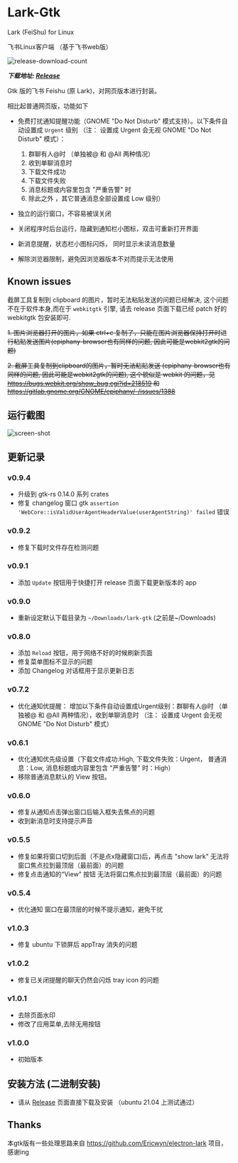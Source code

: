 # Lark-Gtk

Lark (FeiShu) for Linux

飞书Linux客户端 （基于飞书web版）

 ![release-download-count](https://img.shields.io/github/downloads/ttys3/lark-for-linux/total.svg)

 ***下载地址: [Release](https://github.com/ttys3/lark-for-linux/releases)***

Gtk 版的飞书 Feishu (原 Lark)，对网页版本进行封装。

相比起普通网页版，功能如下

- 免费打扰通知提醒功能（GNOME "Do Not Disturb" 模式支持）。以下条件自动设置成 `Urgent` 级别 （注： 设置成 Urgent 会无视 GNOME "Do Not Disturb" 模式）：

  1. 群聊有人@时 （单独被@ 和 @All 两种情况）
  2. 收到单聊消息时
  3. 下载文件成功
  4. 下载文件失败 
  5. 消息标题或内容里包含 "严重告警" 时
  6. 除此之外 ，其它普通消息全部设置成 Low 级别）


- 独立的运行窗口，不容易被误关闭
- 关闭程序时后台运行，隐藏到通知栏小图标，双击可重新打开界面
- 新消息提醒，状态栏小图标闪烁， 同时显示未读消息数量
- 解除浏览器限制，避免因浏览器版本不对而提示无法使用

## Known issues

截屏工具复制到 clipboard 的图片，暂时无法粘贴发送的问题已经解决, 这个问题不在于软件本身,而在于 `webkitgtk` 引擎, 请去 release 页面下载已经 patch 好的 webkitgtk 包安装即可.

<strike>1. 图片浏览器打开的图片，如果 ctrl+c 复制了，只能在图片浏览器保持打开时进行粘贴发送图片(epiphany-browser也有同样的问题, 因此可能是webkit2gtk的问题)</strike>

<strike>2. 截屏工具复制到clipboard的图片，暂时无法粘贴发送 (epiphany-browser也有同样的问题, 因此可能是webkit2gtk的问题), 这个貌似是 webkit 的问题，见 <https://bugs.webkit.org/show_bug.cgi?id=218519> 和 <https://gitlab.gnome.org/GNOME/epiphany/-/issues/1388></strike>


## 运行截图

![screen-shot](lark-gtk-2021-06-10_13-26.png?raw=true)

## 更新记录

### v0.9.4
- 升级到 gtk-rs 0.14.0 系列 crates
- 修复 changelog 窗口 gtk `assertion 'WebCore::isValidUserAgentHeaderValue(userAgentString)' failed` 错误

### v0.9.2
- 修复下载时文件存在检测问题

### v0.9.1
- 添加 `Update` 按钮用于快捷打开 release 页面下载更新版本的 app

### v0.9.0
- 重新设定默认下载目录为 `~/Downloads/lark-gtk` (之前是~/Downloads)

### v0.8.0
- 添加 `Reload` 按钮，用于网络不好的时候刷新页面
- 修复菜单图标不显示的问题
- 添加 Changelog 对话框用于显示更新日志

### v0.7.2
- 优化通知优提醒： 增加以下条件自动设置成Urgent级别：群聊有人@时 （单独被@ 和 @All 两种情况），收到单聊消息时 （注： 设置成 Urgent 会无视 GNOME "Do Not Disturb" 模式）

### v0.6.1
- 优化通知优先级设置（下载文件成功:High, 下载文件失败：Urgent， 普通消息：Low, 消息标题或内容里包含 "严重告警" 时：High）
- 移除普通消息默认的 View 按钮。

### v0.6.0
- 修复从通知点击弹出窗口后输入框失去焦点的问题
- 收到新消息时支持提示声音

### v0.5.5
- 修复如果将窗口切到后面（不是点x隐藏窗口)后，再点击 "show lark" 无法将窗口焦点拉到最顶层（最前面）的问题
- 修复点击通知的“View" 按钮 无法将窗口焦点拉到最顶层（最前面）的问题

### v0.5.4
- 优化通知 窗口在最顶层的时候不提示通知，避免干扰
 
### v1.0.3
 - 修复 ubuntu 下锁屏后 appTray 消失的问题

### v1.0.2
 - 修复已关闭提醒的聊天仍然会闪烁 tray icon 的问题

### v1.0.1
 - 去除页面水印
 - 修改了应用菜单,去除无用按钮

### v1.0.0
 - 初始版本


## 安装方法 (二进制安装)
 - 请从 [Release](https://github.com/ttys3/lark-for-linux/releases) 页面直接下载及安装 （ubuntu 21.04 上测试通过）


## Thanks

本gtk版有一些处理思路来自 <https://github.com/Ericwyn/electron-lark> 项目，感谢ing

